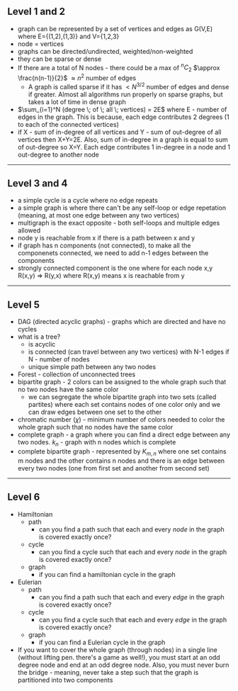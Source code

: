 ## Level 1 and 2

- graph can be represented by a set of vertices and edges as G(V,E) where E={(1,2),(1,3)} and V={1,2,3}
- node = vertices
- graphs can be directed/undirected, weighted/non-weighted
- they can be sparse or dense
- If there are a total of N nodes - there could be a max of ${}^nC_2$ $\approx \frac{n(n-1)}{2}$ $\approx n^2$ number of edges
    - A graph is called sparse if it has $< N^{3/2}$ number of edges and dense if greater. Almost all algorithms run properly on sparse graphs, but takes a lot of time in dense graph
- $\sum_{i=1}^N (degree \; of \; all \; vertices) = 2E$ where E - number of edges in the graph. This is because, each edge contributes 2 degrees (1 to each of the connected vertices)
- if X - sum of in-degree of all vertices and Y - sum of out-degree of all vertices then X+Y=2E. Also, sum of in-degree in a graph is equal to sum of out-degree so X=Y. Each edge contributes 1 in-degree in a node and 1 out-degree to another node

---

## Level 3 and 4
- a simple cycle is a cycle where no edge repeats
- a simple graph is where there can't be any self-loop or edge repetation (meaning, at most one edge between any two vertices)
- multigraph is the exact opposite - both self-loops and multiple edges allowed 
- node y is reachable from x if there is a path between x and y
- if graph has n components (not connected), to make all the componenets connected, we need to add n-1 edges between the components
- strongly connected component is the one where for each node x,y R(x,y) => R(y,x) where R(x,y) means x is reachable from y
---


## Level 5
- DAG (directed acyclic graphs) - graphs which are directed and have no cycles
- what is a tree?
    - is acyclic
    - is connected (can travel between any two vertices) with N-1 edges if N - number of nodes
    - unique simple path between any two nodes
- Forest - collection of unconnected trees
- bipartite graph - 2 colors can be assigned to the whole graph such that no two nodes have the same color
    - we can segregate the whole bipartite graph into two sets (called partites) where each set contains nodes of one color only and we can draw edges between one set to the other
- chromatic number $(\chi)$ - minimum number of colors needed to color the whole graph such that no nodes have the same color
- complete graph - a graph where you can find a direct edge between any two nodes. $k_n$ - graph with n nodes which is complete
- complete bipartite graph - represented by $K_{m,n}$ where one set contains m nodes and the other contains n nodes and there is an edge between every two nodes (one from first set and another from second set)
---

## Level 6
- Hamiltonian
    - path
        - can you find a path such that each and every *node* in the graph is covered exactly once?
    - cycle
        - can you find a cycle such that each and every *node* in the graph is covered exactly once?
    - graph
        - if you can find a hamiltonian cycle in the graph
- Eulerian
    - path
        - can you find a path such that each and every *edge* in the graph is covered exactly once?
    - cycle
        - can you find a cycle such that each and every *edge* in the graph is covered exactly once?
    - graph
        - if you can find a Eulerian cycle in the graph
- If you want to cover the whole graph (through nodes) in a single line (without lifting pen. there's a game as well!), you must start at an odd degree node and end at an odd degree node. 
Also, you must never burn the bridge - meaning, never take a step such that the graph is partitioned into two components

